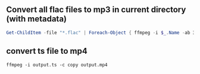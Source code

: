 ## Convert all flac files to mp3 in current directory (with metadata)

```powershell
Get-ChildItem -file "*.flac" | Foreach-Object { ffmpeg -i $_.Name -ab 320k -map_metadata 0 -id3v2_version 3 "$($_.BaseName).mp3" }
```

## convert ts file to mp4
` ffmpeg -i output.ts -c copy output.mp4 `

